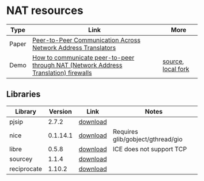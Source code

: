# NAT resources

| Type    | Link | More |
| ------- | -----| ---|
| Paper   | [Peer-to-Peer Communication Across Network Address Translators](http://www.brynosaurus.com/pub/net/p2pnat/) | |
| Demo    | [How to communicate peer-to-peer through NAT (Network Address Translation) firewalls](http://www.mindcontrol.org/~hplus/nat-punch.html) | [source](http://www.mindcontrol.org/%7Ehplus/nat-punch.zip),  [local fork](nat-punch) |


## Libraries
| Library | Version | Link | Notes |
| -------| --------| -----| ----|
| pjsip | 2.7.2 | [download](http://www.pjsip.org/download.html) | |
| nice | 0.1.14.1 | [download](https://gitlab.freedesktop.org/libnice/libnice/-/archive/master/libnice-master.tar.gz) | Requires glib/gobject/gthread/gio|
| libre | 0.5.8 | [download](http://www.creytiv.com/pub) | ICE does not support TCP |
| sourcey | 1.1.4 | [download](https://github.com/sourcey/libsourcey/archive/1.1.4.tar.gz) | |
| reciprocate | 1.10.2 | [download](https://github.com/resiprocate/resiprocate/archive/resiprocate-1.10.2.tar.gz) | |
